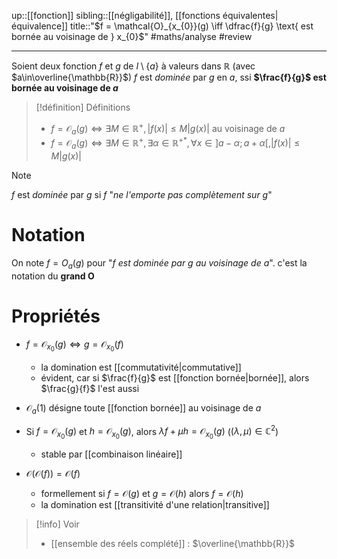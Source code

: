 up::[[fonction]]
sibling::[[négligabilité]], [[fonctions équivalentes|équivalence]]
title::"$f = \mathcal{O}_{x_{0}}(g) \iff \dfrac{f}{g} \text{ est bornée au voisinage de } x_{0}$"
#maths/analyse #review 

----
Soient deux fonction $f$ et $g$ de $I \setminus\{a\}$ à valeurs dans $\mathbb{R}$ (avec $a\in\overline{\mathbb{R}}$)
$f$ est _dominée_ par $g$ en $a$, ssi **$\frac{f}{g}$ est bornée au voisinage de $a$**

> [!définition] Définitions
>  - $f = \mathcal{O}_a(g) \iff \exists M\in\mathbb{R}^{+}, |f(x)| \leq M|g(x)|$ au voisinage de $a$
>  - $f = \mathcal{O}_a(g) \iff \exists M\in\mathbb{R}^{+}, \exists \alpha\in\mathbb{R}^{+*}, \forall x \in ]a-\alpha; a+\alpha[, |f(x)| \leq M|g(x)|$

> [!note]
> $f$ est _dominée_ par $g$ si $f$ "_ne l'emporte pas complètement sur $g$_"

# Notation
On note $f = O_{a}(g)$ pour "_$f$ est dominée par $g$ au voisinage de $a$_".
c'est la notation du **grand O**


# Propriétés
 - $f=\mathcal{O}_{x_{0}}(g) \iff g=\mathcal{O}_{x_{0}}(f)$
     - la domination est [[commutativité|commutative]]
     - évident, car si $\frac{f}{g}$ est [[fonction bornée|bornée]], alors $\frac{g}{f}$ l'est aussi

 - $\mathcal{O}_{a}(1)$ désigne toute [[fonction bornée]] au voisinage de $a$
 
 - Si $f = \mathcal{O}_{x_{0}}(g)$ et $h = \mathcal{O}_{x_{0}}(g)$, alors $\lambda f + \mu h = \mathcal{O}_{x_{0}}(g)$ ($(\lambda, \mu) \in \mathbb{C}^{2}$)
     - stable par [[combinaison linéaire]]

 - $\mathcal{O}(\mathcal{O}(f)) = \mathcal{O}(f)$
     - formellement si $f = \mathcal{O}(g)$ et $g = \mathcal{O}(h)$ alors $f = \mathcal{O}(h)$
     - la domination est [[transitivité d'une relation|transitive]]



> [!info] Voir
>  - [[ensemble des réels complété]] : $\overline{\mathbb{R}}$
 
